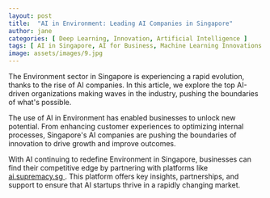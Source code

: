 ```yaml
---
layout: post
title:  "AI in Environment: Leading AI Companies in Singapore"
author: jane
categories: [ Deep Learning, Innovation, Artificial Intelligence ]
tags: [ AI in Singapore, AI for Business, Machine Learning Innovations ]
image: assets/images/9.jpg
---
```


The Environment sector in Singapore is experiencing a rapid evolution, thanks to the rise of AI companies. In this article, we explore the top AI-driven organizations making waves in the industry, pushing the boundaries of what's possible.

The use of AI in Environment has enabled businesses to unlock new potential. From enhancing customer experiences to optimizing internal processes, Singapore's AI companies are pushing the boundaries of innovation to drive growth and improve outcomes.

With AI continuing to redefine Environment in Singapore, businesses can find their competitive edge by partnering with platforms like <a href="https://ai.supremacy.sg" target="_blank"> ai.supremacy.sg </a>. This platform offers key insights, partnerships, and support to ensure that AI startups thrive in a rapidly changing market.
